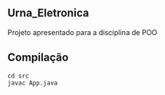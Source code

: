 ## Urna_Eletronica

Projeto apresentado para a disciplina de POO

## Compilação

```
cd src
javac App.java
```


